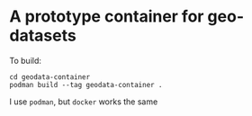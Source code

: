 # A prototype container for geo-datasets

To build:

```
cd geodata-container
podman build --tag geodata-container .
```

I use `podman`, but `docker` works the same
